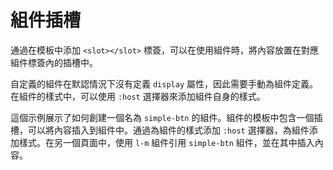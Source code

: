 # 組件插槽

通過在模板中添加 `<slot></slot>` 標簽，可以在使用組件時，將內容放置在對應組件標簽內的插槽中。

自定義的組件在默認情況下沒有定義 `display` 屬性，因此需要手動為組件定義。在組件的樣式中，可以使用 `:host` 選擇器來添加組件自身的樣式。

這個示例展示了如何創建一個名為 `simple-btn` 的組件。組件的模板中包含一個插槽，可以將內容插入到組件中。通過為組件的樣式添加 `:host` 選擇器，為組件添加樣式。在另一個頁面中，使用 `l-m` 組件引用 `simple-btn` 組件，並在其中插入內容。

<a href="../../publics/examples/simple-btn/demo.html" preview demo></a>
<a href="../../publics/examples/simple-btn/simple-btn.html" main demo></a>

